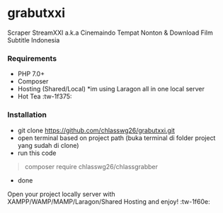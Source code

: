 # grabutxxi
Scraper StreamXXI a.k.a Cinemaindo Tempat Nonton &amp; Download Film Subtitle Indonesia

### Requirements
- PHP 7.0+
- Composer
- Hosting (Shared/Local) *im using Laragon all in one local server
- Hot Tea :tw-1f375:


### Installation
- git clone https://github.com/chlasswg26/grabutxxi.git
- open terminal based on project path (buka terminal di folder project yang sudah di clone)
- run this code
> composer require chlasswg26/chlassgrabber
- done

Open your project locally server with XAMPP/WAMP/MAMP/Laragon/Shared Hosting and enjoy! :tw-1f60e:
